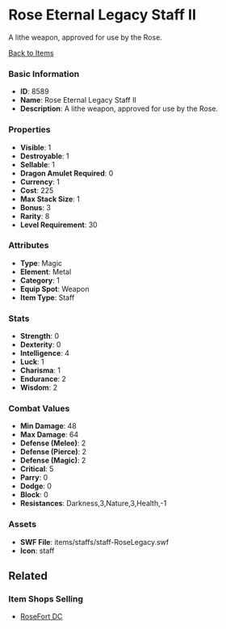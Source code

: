 # Rose Eternal Legacy Staff II

A lithe weapon, approved for use by the Rose.

[Back to Items](../items.md)

### Basic Information

- **ID**: 8589
- **Name**: Rose Eternal Legacy Staff II
- **Description**: A lithe weapon, approved for use by the Rose.

### Properties

- **Visible**: 1
- **Destroyable**: 1
- **Sellable**: 1
- **Dragon Amulet Required**: 0
- **Currency**: 1
- **Cost**: 225
- **Max Stack Size**: 1
- **Bonus**: 3
- **Rarity**: 8
- **Level Requirement**: 30

### Attributes

- **Type**: Magic
- **Element**: Metal
- **Category**: 1
- **Equip Spot**: Weapon
- **Item Type**: Staff

### Stats

- **Strength**: 0
- **Dexterity**: 0
- **Intelligence**: 4
- **Luck**: 1
- **Charisma**: 1
- **Endurance**: 2
- **Wisdom**: 2

### Combat Values

- **Min Damage**: 48
- **Max Damage**: 64
- **Defense (Melee)**: 2
- **Defense (Pierce)**: 2
- **Defense (Magic)**: 2
- **Critical**: 5
- **Parry**: 0
- **Dodge**: 0
- **Block**: 0
- **Resistances**: Darkness,3,Nature,3,Health,-1

### Assets

- **SWF File**: items/staffs/staff-RoseLegacy.swf
- **Icon**: staff

## Related

### Item Shops Selling

- [RoseFort DC](../item-shops/306-rosefort-dc.md)

